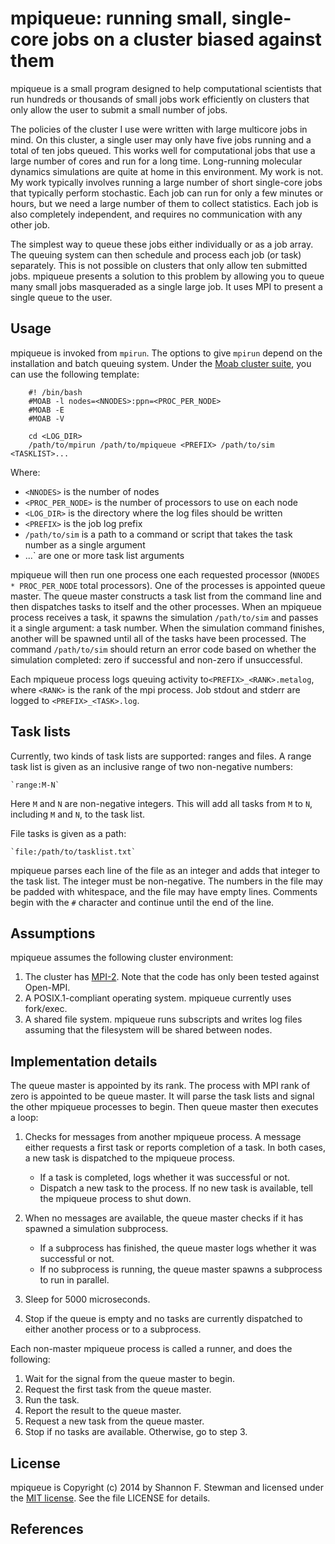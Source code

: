 # mpiqueue: running small, single-core jobs on a cluster biased against them #

mpiqueue is a small program designed to help computational scientists
that run hundreds or thousands of small jobs work efficiently on
clusters that only allow the user to submit a small number of jobs.

The policies of the cluster I use were written with large multicore jobs
in mind.  On this cluster, a single user may only have five jobs running
and a total of ten jobs queued.  This works well for computational jobs
that use a large number of cores and run for a long time.  Long-running
molecular dynamics simulations are quite at home in this environment. 
My work is not.  My work typically involves running a large number of
short single-core jobs that typically perform stochastic.  Each job can
run for only a few minutes or hours, but we need a large number of them
to collect statistics.  Each job is also completely independent, and
requires no communication with any other job.

The simplest way to queue these jobs either individually or as a job
array.  The queuing system can then schedule and process each job (or
task) separately.  This is not possible on clusters that only allow ten
submitted jobs.  mpiqueue presents a solution to this problem by
allowing you to queue many small jobs masqueraded as a single large job.
 It uses MPI to present a single queue to the user.

## Usage

mpiqueue is invoked from `mpirun`.  The options to give `mpirun` depend
on the installation and batch queuing system.  Under the 
[Moab cluster suite][moab-docs], you can use the following template:

		#! /bin/bash
		#MOAB -l nodes=<NNODES>:ppn=<PROC_PER_NODE>
		#MOAB -E
		#MOAB -V

		cd <LOG_DIR>
		/path/to/mpirun /path/to/mpiqueue <PREFIX> /path/to/sim <TASKLIST>...

Where:

* `<NNODES>` is the number of nodes
* `<PROC_PER_NODE>` is the number of processors to use on each node
* `<LOG_DIR>` is the directory where the log files should be written
* `<PREFIX>` is the job log prefix
* `/path/to/sim` is a path to a command or script that takes the task
  number as a single argument
* <TASKDESC>...` are one or more task list arguments

mpiqueue will then run one process one each requested processor 
(`NNODES * PROC_PER_NODE` total processors).  One of the processes is
appointed queue master.  The queue master constructs a task list from
the command line and then dispatches tasks to itself and the other
processes.  When an mpiqueue process receives a task, it spawns the
simulation `/path/to/sim` and passes it a single argument: a task
number.  When the simulation command finishes, another will be spawned
until all of the tasks have been processed.  The command `/path/to/sim`
should return an error code based on whether the simulation completed:
zero if successful and non-zero if unsuccessful.

Each mpiqueue process logs queuing activity to`<PREFIX>_<RANK>.metalog`, 
where `<RANK>` is the rank of the mpi process.  Job stdout and stderr are 
logged to `<PREFIX>_<TASK>.log`.

## Task lists

Currently, two kinds of task lists are supported: ranges and files.  A
range task list is given as an inclusive range of two non-negative
numbers:

    `range:M-N`

Here `M` and `N` are non-negative integers.  This will add all tasks
from `M` to `N`, including `M` and `N`, to the task list.

File tasks is given as a path:

    `file:/path/to/tasklist.txt`
    
mpiqueue parses each line of the file as an integer and adds that
integer to the task list.  The integer must be non-negative.  The
numbers in the file may be padded with whitespace, and the file may have
empty lines.  Comments begin with the `#` character and continue until
the end of the line.

## Assumptions

mpiqueue assumes the following cluster environment:

1. The cluster has [MPI-2][mpi2-link].  Note that the code has only been
   tested against Open-MPI.
2. A POSIX.1-compliant operating system.  mpiqueue currently uses fork/exec.
3. A shared file system.  mpiqueue runs subscripts and writes log files
   assuming that the filesystem will be shared between nodes.

## Implementation details

The queue master is appointed by its rank.  The process with MPI rank of
zero is appointed to be queue master.  It will parse the task lists and
signal the other mpiqueue processes to begin.  Then queue master then
executes a loop:

1. Checks for messages from another mpiqueue process.  A message either
requests a first task or reports completion of a task.  In both cases, a
new task is dispatched to the mpiqueue process.

	* If a task is completed, logs whether it was successful or not.
	* Dispatch a new task to the process.  If no new task is available,
	  tell the mpiqueue process to shut down.

2. When no messages are available, the queue master checks if it has
spawned a simulation subprocess.

	* If a subprocess has finished, the queue master logs whether it was
	  successful or not.
	* If no subprocess is running, the queue master spawns a subprocess
	  to run in parallel.

3. Sleep for 5000 microseconds.

4. Stop if the queue is empty and no tasks are currently dispatched to either another process or to a subprocess.

Each non-master mpiqueue process is called a runner, and does the following:

1. Wait for the signal from the queue master to begin.
2. Request the first task from the queue master.
3. Run the task.
4. Report the result to the queue master.
5. Request a new task from the queue master.
6. Stop if no tasks are available.  Otherwise, go to step 3.

## License ##

mpiqueue is Copyright (c) 2014 by Shannon F. Stewman and licensed under the [MIT license][mit-license].  See the file LICENSE for details.

## References

  [mpi2-link]: http://www.mpi-forum.org/
  [moab-docs]: http://docs.adaptivecomputing.com/
  [mit-license]: http://opensource.org/licenses/MIT
